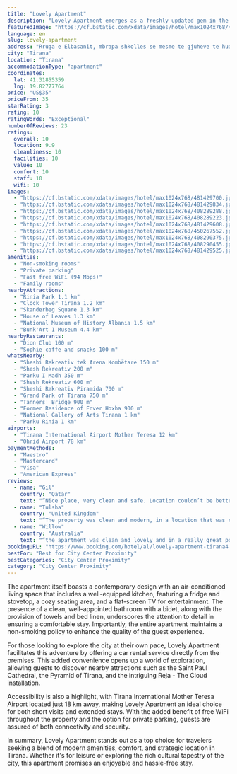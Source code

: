 ```yaml
---
title: "Lovely Apartment"
description: "Lovely Apartment emerges as a freshly updated gem in the heart of Tirana, offering a prime location that puts guests moments away from iconic landmarks such as Skanderbeg Square, the Former Residence of Enver Hoxha, and the Postbllok - Checkpoint Monument."
featuredImage: "https://cf.bstatic.com/xdata/images/hotel/max1024x768/481429700.jpg?k=91e0f6c6435ae071ce62ec568e10c751de86f938601869c71825363f52d8ccf0&o=&hp=1"
language: en
slug: lovely-apartment
address: "Rruga e Elbasanit, mbrapa shkolles se mesme te gjuheve te huaja Asim Vokshi, 1010 Tirana, Albania"
city: "Tirana"
location: "Tirana"
accommodationType: "apartment"
coordinates:
  lat: 41.31855359
  lng: 19.82777764
price: "US$35"
priceFrom: 35
starRating: 3
rating: 10
ratingWords: "Exceptional"
numberOfReviews: 23
ratings:
  overall: 10
  location: 9.9
  cleanliness: 10
  facilities: 10
  value: 10
  comfort: 10
  staff: 10
  wifi: 10
images:
  - "https://cf.bstatic.com/xdata/images/hotel/max1024x768/481429700.jpg?k=91e0f6c6435ae071ce62ec568e10c751de86f938601869c71825363f52d8ccf0&o=&hp=1"
  - "https://cf.bstatic.com/xdata/images/hotel/max1024x768/481429834.jpg?k=015e06d2f5282d9f7da6051bfac377a36387028f68cb182838c2277a61e626e2&o=&hp=1"
  - "https://cf.bstatic.com/xdata/images/hotel/max1024x768/408289288.jpg?k=1e384eab536299337ea256cb9295e6721cc21e53fac5061a09abbbdcd2f7bae9&o=&hp=1"
  - "https://cf.bstatic.com/xdata/images/hotel/max1024x768/408289223.jpg?k=45449a38701a7bd95873709c0a91f89ce494959c26cd85ee446947aa889f95fd&o=&hp=1"
  - "https://cf.bstatic.com/xdata/images/hotel/max1024x768/481429608.jpg?k=fad8dc3c03a0d396e11c154920d61f5d5cec038c60d8aa4015b193bc93bdd297&o=&hp=1"
  - "https://cf.bstatic.com/xdata/images/hotel/max1024x768/450267552.jpg?k=821a6cca461c7830bc920ea595426b8941c795268465cb49592f3ec11b2cae1e&o=&hp=1"
  - "https://cf.bstatic.com/xdata/images/hotel/max1024x768/408290375.jpg?k=3c512bd0b191de9e91701e84c7a90cc13fefded4d6da70d45b408cd8eea20df5&o=&hp=1"
  - "https://cf.bstatic.com/xdata/images/hotel/max1024x768/408290455.jpg?k=51568c2d75315249a542a24e48b19c37d6226a62c001717c06ceef6e25982611&o=&hp=1"
  - "https://cf.bstatic.com/xdata/images/hotel/max1024x768/481429525.jpg?k=674e2ae022163e056498a77e1661bd0d301d2743d2069b9da6cbe74a5db68217&o=&hp=1"
amenities:
  - "Non-smoking rooms"
  - "Private parking"
  - "Fast free WiFi (94 Mbps)"
  - "Family rooms"
nearbyAttractions:
  - "Rinia Park 1.1 km"
  - "Clock Tower Tirana 1.2 km"
  - "Skanderbeg Square 1.3 km"
  - "House of Leaves 1.3 km"
  - "National Museum of History Albania 1.5 km"
  - "Bunk'Art 1 Museum 4.4 km"
nearbyRestaurants:
  - "Dion Club 100 m"
  - "Sophie caffe and snacks 100 m"
whatsNearby:
  - "Sheshi Rekreativ tek Arena Kombëtare 150 m"
  - "Shesh Rekreativ 200 m"
  - "Parku I Madh 350 m"
  - "Shesh Rekreativ 600 m"
  - "Sheshi Rekreativ Piramida 700 m"
  - "Grand Park of Tirana 750 m"
  - "Tanners' Bridge 900 m"
  - "Former Residence of Enver Hoxha 900 m"
  - "National Gallery of Arts Tirana 1 km"
  - "Parku Rinia 1 km"
airports:
  - "Tirana International Airport Mother Teresa 12 km"
  - "Ohrid Airport 78 km"
paymentMethods:
  - "Maestro"
  - "Mastercard"
  - "Visa"
  - "American Express"
reviews:
  - name: "Gil"
    country: "Qatar"
    text: "“Nice place, very clean and safe. Location couldn’t be better, close to supermarket, pharmacy, restaurants etc Good WiFi connection and Netflix is a bonus! Fast communication with the owner.”"
  - name: "Tulsha"
    country: "United Kingdom"
    text: "“The property was clean and modern, in a location that was close to the Stadium and many cafes etc. The bed was comfortable as was the sofa! The property is well loved and you can tell that it means a lot to the owners. Everything is new and if you...”"
  - name: "Willow"
    country: "Australia"
    text: "“the apartment was clean and lovely and in a really great position, close to shops and a park”"
bookingURL: "https://www.booking.com/hotel/al/lovely-apartment-tirana4.en-gb.html?aid=8035640"
bestFor: "Best for City Center Proximity"
bestCategories: "City Center Proximity"
category: "City Center Proximity"
---
```


The apartment itself boasts a contemporary design with an air-conditioned living space that includes a well-equipped kitchen, featuring a fridge and stovetop, a cozy seating area, and a flat-screen TV for entertainment. The presence of a clean, well-appointed bathroom with a bidet, along with the provision of towels and bed linen, underscores the attention to detail in ensuring a comfortable stay. Importantly, the entire apartment maintains a non-smoking policy to enhance the quality of the guest experience.

For those looking to explore the city at their own pace, Lovely Apartment facilitates this adventure by offering a car rental service directly from the premises. This added convenience opens up a world of exploration, allowing guests to discover nearby attractions such as the Saint Paul Cathedral, the Pyramid of Tirana, and the intriguing Reja - The Cloud installation.

Accessibility is also a highlight, with Tirana International Mother Teresa Airport located just 18 km away, making Lovely Apartment an ideal choice for both short visits and extended stays. With the added benefit of free WiFi throughout the property and the option for private parking, guests are assured of both connectivity and security.

In summary, Lovely Apartment stands out as a top choice for travelers seeking a blend of modern amenities, comfort, and strategic location in Tirana. Whether it's for leisure or exploring the rich cultural tapestry of the city, this apartment promises an enjoyable and hassle-free stay.
